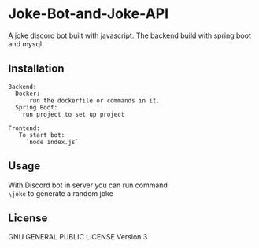 # Joke-Bot-and-Joke-API

A joke discord bot built with javascript. The backend build with spring boot and mysql.

## Installation
    Backend:  
      Docker:  
          run the dockerfile or commands in it.  
      Spring Boot:  
        run project to set up project  
  
    Frontend:  
       To start bot:  
         `node index.js` 

## Usage

  With Discord bot in server you can run command  
  `\joke` to generate a random joke

## License

GNU GENERAL PUBLIC LICENSE Version 3
